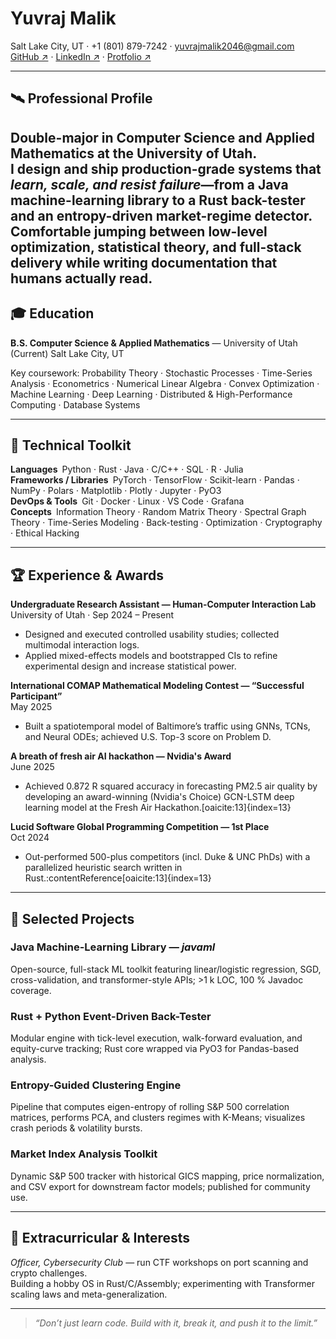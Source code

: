 # **Yuvraj Malik**
Salt Lake City, UT · +1 (801) 879-7242 · yuvrajmalik2046@gmail.com  
[GitHub ↗](https://github.com/developer-2046) · [LinkedIn ↗](https://www.linkedin.com/in/yuvrajmalik/) · [Protfolio ↗](https://yuvraj-malik.netlify.app/)

---

## 🛰️ Professional Profile
Double-major in **Computer Science** and **Applied Mathematics** at the University of Utah.  
I design and ship production-grade systems that *learn, scale, and resist failure*—from a Java machine-learning library to a Rust back-tester and an entropy-driven market-regime detector. Comfortable jumping between low-level optimization, statistical theory, and full-stack delivery while writing documentation that humans actually read.
---

## 🎓 Education
**B.S. Computer Science & Applied Mathematics** — University of Utah (Current)
Salt Lake City, UT  

Key coursework: Probability Theory · Stochastic Processes · Time-Series Analysis · Econometrics · Numerical Linear Algebra · Convex Optimization · Machine Learning · Deep Learning · Distributed & High-Performance Computing · Database Systems

---

## 🔧 Technical Toolkit
**Languages** Python · Rust · Java · C/C++ · SQL · R · Julia  
**Frameworks / Libraries** PyTorch · TensorFlow · Scikit-learn · Pandas · NumPy · Polars · Matplotlib · Plotly · Jupyter · PyO3  
**DevOps & Tools** Git · Docker · Linux · VS Code · Grafana  
**Concepts** Information Theory · Random Matrix Theory · Spectral Graph Theory · Time-Series Modeling · Back-testing · Optimization · Cryptography · Ethical Hacking

---

## 🏆 Experience & Awards
**Undergraduate Research Assistant — Human-Computer Interaction Lab**  
University of Utah · Sep 2024 – Present  
* Designed and executed controlled usability studies; collected multimodal interaction logs.  
* Applied mixed-effects models and bootstrapped CIs to refine experimental design and increase statistical power.

**International COMAP Mathematical Modeling Contest — “Successful Participant”**  
May 2025  
* Built a spatiotemporal model of Baltimore’s traffic using GNNs, TCNs, and Neural ODEs; achieved U.S. Top-3 score on Problem D.

**A breath of fresh air AI hackathon — Nvidia's Award**  
June 2025  
* Achieved 0.872 R squared accuracy in forecasting PM2.5 air quality by developing an award-winning (Nvidia's Choice) GCN-LSTM deep learning model at the Fresh Air Hackathon.[oaicite:13]{index=13}  

**Lucid Software Global Programming Competition — 1st Place**  
Oct 2024  
* Out-performed 500-plus competitors (incl. Duke & UNC PhDs) with a parallelized heuristic search written in Rust.:contentReference[oaicite:13]{index=13}

---

## 🚀 Selected Projects
### Java Machine-Learning Library — *javaml*
Open-source, full-stack ML toolkit featuring linear/logistic regression, SGD, cross-validation, and transformer-style APIs; >1 k LOC, 100 % Javadoc coverage.  

### Rust + Python Event-Driven Back-Tester
Modular engine with tick-level execution, walk-forward evaluation, and equity-curve tracking; Rust core wrapped via PyO3 for Pandas-based analysis.  

### Entropy-Guided Clustering Engine
Pipeline that computes eigen-entropy of rolling S&P 500 correlation matrices, performs PCA, and clusters regimes with K-Means; visualizes crash periods & volatility bursts.  

### Market Index Analysis Toolkit
Dynamic S&P 500 tracker with historical GICS mapping, price normalization, and CSV export for downstream factor models; published for community use.

---

## 🌱 Extracurricular & Interests
*Officer, Cybersecurity Club* — run CTF workshops on port scanning and crypto challenges.  
Building a hobby OS in Rust/C/Assembly; experimenting with Transformer scaling laws and meta-generalization.  

---

> *“Don’t just learn code. Build with it, break it, and push it to the limit.”*
